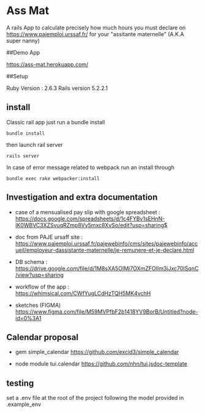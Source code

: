 # Ass Mat

A rails App to calculate precisely how much hours you must declare on https://www.pajemploi.urssaf.fr/ for your "assitante maternelle" (A.K.A super nanny)

##Demo App
 
 https://ass-mat.herokuapp.com/


##Setup

Ruby Version : 2.6.3
Rails version 5.2.2.1

## install
Classic rail app just   run a bundle install

``bundle install``

then launch rail server 

``rails server``

In case of error message related to webpack run an install through 

``bundle exec rake webpacker:install``

## Investigation and extra documentation
- case of a mensualised pay slip with google spreadsheet : 
    https://docs.google.com/spreadsheets/d/1c4FYBv1sEHnN-lK0WBVC3XZSvuqRZmp8Vy5mxc8XvSo/edit?usp=sharing$
- doc from PAJE ursaff site : 
    https://www.pajemploi.urssaf.fr/pajewebinfo/cms/sites/pajewebinfo/accueil/employeur-dassistante-maternelle/je-remunere-et-je-declare.html

- DB schema  : 
    https://drive.google.com/file/d/1M8sXA5OIMj7OXmZFOIIm3jJxc70ISqnC/view?usp=sharing
- workflow of the app : 
    https://whimsical.com/CWfYugLCdHzTQH5MK4vchH
- sketches (FIGMA)
    https://www.figma.com/file/M59MVPfbF2b1418YV9BorB/Untitled?node-id=0%3A1
 

## Calendar proposal
- gem simple_calendar 
https://github.com/excid3/simple_calendar

-  node module tui.calendar 
https://github.com/nhn/tui.jsdoc-template


## testing 
set a .env file at the root of the project following the model provided in 
.example_env


